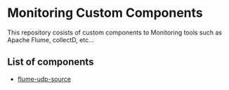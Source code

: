 # Monitoring Custom Components
This repository cosists of custom components to Monitoring tools such as Apache Flume, collectD, etc...

## List of components
+ [flume-udp-source](flume-udp-source)
